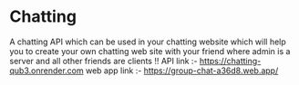 # Chatting
A chatting API which can be used  in your chatting website which will help you to create your own chatting web site with your friend where admin is a server and all other friends are clients !! 
API link :- https://chatting-qub3.onrender.com
web app link :- https://group-chat-a36d8.web.app/
